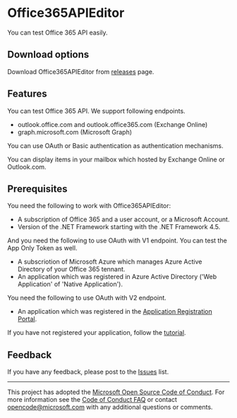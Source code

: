 # Office365APIEditor

You can test Office 365 API easily.

## Download options

Download Office365APIEditor from [releases](https://github.com/Microsoft/Office365APIEditor/releases) page.

## Features

You can test Office 365 API. We support following endpoints.
- outlook.office.com and outlook.office365.com (Exchange Online)
- graph.microsoft.com (Microsoft Graph)

You can use OAuth or Basic authentication as authentication mechanisms.

You can display items in your mailbox which hosted by Exchange Online or Outlook.com.

## Prerequisites

You need the following to work with Office365APIEditor:
- A subscription of Office 365 and a user account, or a Microsoft Account.
- Version of the .NET Framework starting with the .NET Framework 4.5.

And you need the following to use OAuth with V1 endpoint. You can test the App Only Token as well.

- A subscriotion of Microsoft Azure which manages Azure Active Directory of your Office 365 tennant.
- An application which was registered in Azure Active Directory ('Web Application' of 'Native Application').

You need the following to use OAuth with V2 endpoint.

- An application which was registered in the [Application Registration Portal](https://apps.dev.microsoft.com/).

If you have not registered your application, follow the [tutorial](https://github.com/Microsoft/Office365APIEditor/tutorial1.md).

## Feedback

If you have any feedback, please post to the [Issues](https://github.com/Microsoft/Office365APIEditor/issues) list.

---
This project has adopted the [Microsoft Open Source Code of Conduct](https://opensource.microsoft.com/codeofconduct/). For more information see the [Code of Conduct FAQ](https://opensource.microsoft.com/codeofconduct/faq/) or contact [opencode@microsoft.com](mailto:opencode@microsoft.com) with any additional questions or comments.